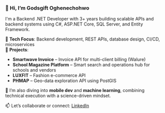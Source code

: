 ### 👋 Hi, I’m Godsgift Oghenechohwo

I'm a Backend .NET Developer with 3+ years building scalable APIs and backend systems using C#, ASP.NET Core, SQL Server, and Entity Framework.

🔧 **Tech Focus**: Backend development, REST APIs, database design, CI/CD, microservices  
🚀 **Projects**:
- **Smartwave Invoice** – Invoice API for multi-client billing (Walure)
- **School Magazine Platform** – Smart search and operations hub for schools and vendors
- **LUXFIT** – Fashion e-commerce API
- **PHMAP** – Geo-data exploration API using PostGIS

🧠 I’m also diving into **mobile dev** and **machine learning**, combining technical execution with a science-driven mindset.

📫 Let’s collaborate or connect: [LinkedIn](https://www.linkedin.com/in/godsgift-oghenechohwo-bb8070179)

